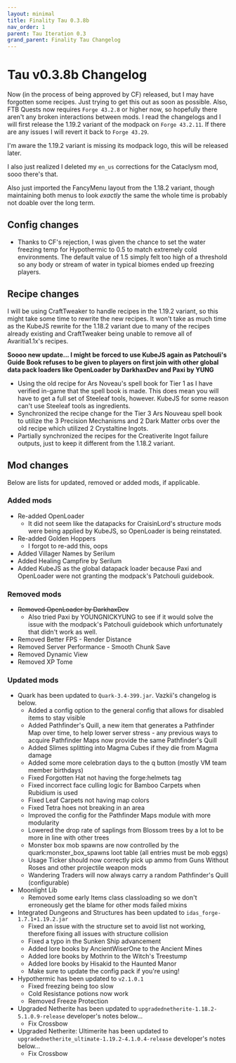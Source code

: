 ```yaml
---
layout: minimal
title: Finality Tau 0.3.8b
nav_order: 1
parent: Tau Iteration 0.3
grand_parent: Finality Tau Changelog
---
```

# Tau v0.3.8b Changelog
Now (in the process of being approved by CF) released, but I may have forgotten some recipes. Just trying to get this out as soon as possible. Also, FTB Quests now requires `Forge 43.2.8` or higher now, so hopefully there aren't any broken interactions between mods. I read the changelogs and I will first release the 1.19.2 variant of the modpack on `Forge 43.2.11`. If there are any issues I will revert it back to `Forge 43.29`.

I'm aware the 1.19.2 variant is missing its modpack logo, this will be released later.

I also just realized I deleted my `en_us` corrections for the Cataclysm mod, sooo there's that.

Also just imported the FancyMenu layout from the 1.18.2 variant, though maintaining both menus to look *exactly* the same the whole time is probably not doable over the long term.

## Config changes
* Thanks to CF's rejection, I was given the chance to set the water freezing temp for Hypothermic to 0.5 to match extremely cold environments. The default value of 1.5 simply felt too high of a threshold so any body or stream of water in typical biomes ended up freezing players. 

## Recipe changes
I will be using CraftTweaker to handle recipes in the 1.19.2 variant, so this might take some time to rewrite the new recipes. It won't take as much time as the KubeJS rewrite for the 1.18.2 variant due to many of the recipes already existing and CraftTweaker being unable to remove all of Avaritia1.1x's recipes. 

**Soooo new update... I might be forced to use KubeJS again as Patchouli's Guide Book refuses to be given to players on first join with other global data pack loaders like OpenLoader by DarkhaxDev and Paxi by YUNG**

* Using the old recipe for Ars Noveau's spell book for Tier 1 as I have verified in-game that the spell book is made. This does mean you will have to get a full set of Steeleaf tools, however. KubeJS for some reason can't use Steeleaf tools as ingredients.
* Synchronized the recipe change for the Tier 3 Ars Nouveau spell book to utilize the 3 Precision Mechanisms and 2 Dark Matter orbs over the old recipe which utilized 2 Crystaltine Ingots.
* Partially synchronized the recipes for the Creativerite Ingot failure outputs, just to keep it different from the 1.18.2 variant.

## Mod changes
Below are lists for updated, removed or added mods, if applicable.
### Added mods
* Re-added OpenLoader
  * It did not seem like the datapacks for CraisinLord's structure mods were being applied by KubeJS, so OpenLoader is being reinstated.
* Re-added Golden Hoppers
  * I forgot to re-add this, oops
* Added Villager Names by Serilum
* Added Healing Campfire by Serilum
* Added KubeJS as the global datapack loader because Paxi and OpenLoader were not granting the modpack's Patchouli guidebook.

### Removed mods
* ~~Removed OpenLoader by DarkhaxDev~~ 
  * Also tried Paxi by YOUNGNICKYUNG to see if it would solve the issue with the modpack's Patchouli guidebook which unfortunately that didn't work as well.
* Removed Better FPS - Render Distance
* Removed Server Performance - Smooth Chunk Save
* Removed Dynamic View
* Removed XP Tome

### Updated mods
* Quark has been updated to `Quark-3.4-399.jar`. Vazkii's changelog is below.
  - Added a config option to the general config that allows for disabled items to stay visible
  - Added Pathfinder's Quill, a new item that generates a Pathfinder Map over time, to help lower server stress - any previous ways to acquire Pathfinder Maps now provide the same Pathfinder's Quill
  - Added Slimes splitting into Magma Cubes if they die from Magma damage
  - Added some more celebration days to the q button (mostly VM team member birthdays)
  - Fixed Forgotten Hat not having the forge:helmets tag
  - Fixed incorrect face culling logic for Bamboo Carpets when Rubidium is used
  - Fixed Leaf Carpets not having map colors
  - Fixed Tetra hoes not breaking in an area
  - Improved the config for the Pathfinder Maps module with more modularity
  - Lowered the drop rate of saplings from Blossom trees by a lot to be more in line with other trees
  - Monster box mob spawns are now controlled by the quark:monster_box_spawns loot table (all entries must be mob eggs)
  - Usage Ticker should now correctly pick up ammo from Guns Without Roses and other projectile weapon mods
  - Wandering Traders will now always carry a random Pathfinder's Quill (configurable)
* Moonlight Lib
  * Removed some early Items class classloading so we don't erroneously get the blame for other mods failed mixins
* Integrated Dungeons and Structures has been updated to `idas_forge-1.7.1+1.19.2.jar`
  * Fixed an issue with the structure set to avoid list not working, therefore fixing all issues with structure collision
  * Fixed a typo in the Sunken Ship advancement
  * Added lore books by AncientWiserOne to the Ancient Mines
  * Added lore books by Mothrin to the Witch's Treestump
  * Added lore books by Hisakid to the Haunted Manor
  * Make sure to update the config pack if you're using!
* Hypothermic has been updated to `v2.1.0.1`
  * Fixed freezing being too slow
  * Cold Resistance potions now work
  * Removed Freeze Protection
* Upgraded Netherite has been updated to `upgradednetherite-1.18.2-5.1.0.9-release` developer's notes below...
  * Fix Crossbow
* Upgraded Netherite: Ultimerite has been updated to `upgradednetherite_ultimate-1.19.2-4.1.0.4-release` developer's notes below...
  * Fix Crossbow